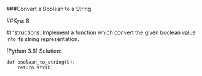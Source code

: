###Convert a Boolean to a String

##Kyu: 8

#Instructions: Implement a function which convert the given boolean value into its string representation.


[Python 3.6] Solution:
```
def boolean_to_string(b):
    return str(b)
```

